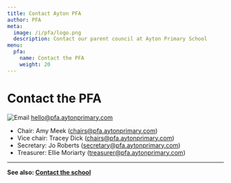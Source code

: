 ```yaml
---
title: Contact Ayton PFA
author: PFA
meta:
  image: /i/pfa/logo.png
  description: Contact our parent council at Ayton Primary School
menu:
  pfa:
    name: Contact the PFA
    weight: 20
---
```

# Contact the PFA

![Email](/i/mail.svg)
[hello@pfa.aytonprimary.com](mailto:hello@pfa.aytonprimary.com)


* Chair: Amy Meek ([chairs@pfa.aytonprimary.com](mailto:chairs@pfa.aytonprimary.com))
* Vice chair: Tracey Dick ([chairs@pfa.aytonprimary.com](mailto:chairs@pfa.aytonprimary.com))
* Secretary: Jo Roberts ([secretary@pfa.aytonprimary.com](mailto:secretary@pfa.aytonprimary.com))
* Treasurer: Ellie Moriarty ([treasurer@pfa.aytonprimary.com](mailto:treasurer@pfa.aytonprimary.com))

---

**See also: [Contact the school](/contact/)**
